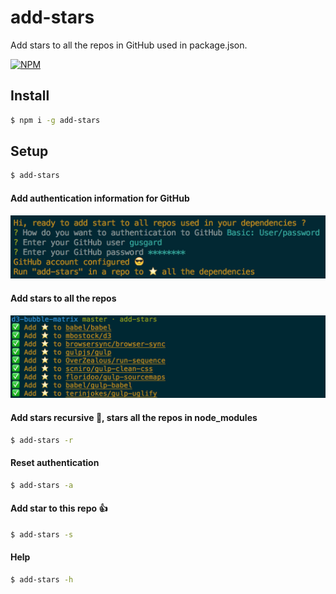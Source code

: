 # add-stars

Add stars to all the repos in GitHub used in package.json.

[![NPM](https://nodei.co/npm/add-stars.png?downloads=true)](https://nodei.co/npm/add-stars/)

## Install

```bash
$ npm i -g add-stars
```

## Setup

```bash
$ add-stars
```

#### Add authentication information for GitHub

![auth](img/auth.png)

#### Add stars to all the repos

![add-stars](img/add-stars.png)

#### Add stars recursive 🌟, stars all the repos in node_modules

```bash
$ add-stars -r
```

#### Reset authentication
```bash
$ add-stars -a
```

#### Add star to this repo 👍
```bash
$ add-stars -s
```

#### Help
```bash
$ add-stars -h
```
